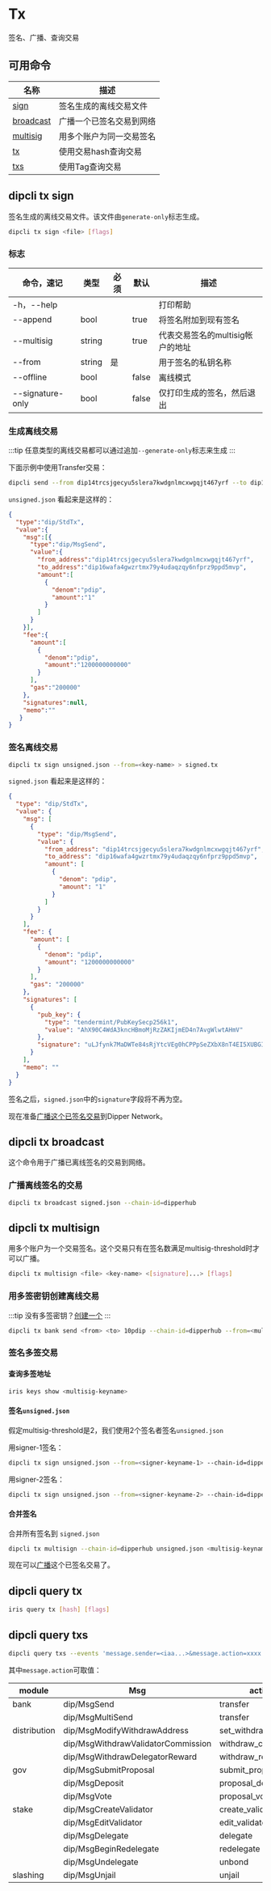 # Tx

签名、广播、查询交易

## 可用命令

| 名称                            | 描述                     |
| ------------------------------- | ------------------------ |
| [sign](#dipcli-tx-sign)           | 签名生成的离线交易文件   |
| [broadcast](#dipcli-tx-broadcast) | 广播一个已签名交易到网络 |
| [multisig](#dipcli-tx-multisign)  | 用多个账户为同一交易签名 |
| [tx](#dipcli-query-tx)            | 使用交易hash查询交易     |
| [txs](#dipcli-query-txs)          | 使用Tag查询交易          |

## dipcli tx sign

签名生成的离线交易文件。该文件由`generate-only`标志生成。

```bash
dipcli tx sign <file> [flags]
```

### 标志

| 命令，速记       | 类型   | 必须 | 默认  | 描述                             |
| ---------------- | ------ | ---- | ----- | -------------------------------- |
| -h，--help       |        |      |       | 打印帮助                         |
| --append         | bool   |      | true  | 将签名附加到现有签名             |
| --multisig       | string |      | true  | 代表交易签名的multisig帐户的地址 |
| --from           | string | 是   |       | 用于签名的私钥名称               |
| --offline        | bool   |      | false | 离线模式                         |
| --signature-only | bool   |      | false | 仅打印生成的签名，然后退出       |

### 生成离线交易

:::tip
任意类型的离线交易都可以通过追加`--generate-only`标志来生成
:::

下面示例中使用Transfer交易：

```bash
dipcli send --from dip14trcsjgecyu5slera7kwdgnlmcxwgqjt467yrf --to dip16wafa4gwzrtmx79y4udaqzqy6nfprz9ppd5mvp --amount 1pdip --chain-id=dipperhub --generate-only
```

`unsigned.json` 看起来是这样的：

```json
{
  "type":"dip/StdTx",
  "value":{
    "msg":[{
      "type":"dip/MsgSend",
      "value":{
        "from_address":"dip14trcsjgecyu5slera7kwdgnlmcxwgqjt467yrf",
        "to_address":"dip16wafa4gwzrtmx79y4udaqzqy6nfprz9ppd5mvp",
        "amount":[
          {
            "denom":"pdip",
            "amount":"1"
          }
        ]
      }
    }],
    "fee":{
      "amount":[
        {
          "denom":"pdip",
          "amount":"1200000000000"
        }
      ],
      "gas":"200000"
    },
    "signatures":null,
    "memo":""
   }
}
```

### 签名离线交易

```bash
dipcli tx sign unsigned.json --from=<key-name> > signed.tx
```

`signed.json` 看起来是这样的：

```json
{
  "type": "dip/StdTx",
  "value": {
    "msg": [
      {
        "type": "dip/MsgSend",
        "value": {
          "from_address": "dip14trcsjgecyu5slera7kwdgnlmcxwgqjt467yrf",
          "to_address": "dip16wafa4gwzrtmx79y4udaqzqy6nfprz9ppd5mvp",
          "amount": [
            {
              "denom": "pdip",
              "amount": "1"
            }
          ]
        }
      }
    ],
    "fee": {
      "amount": [
        {
          "denom": "pdip",
          "amount": "1200000000000"
        }
      ],
      "gas": "200000"
    },
    "signatures": [
      {
        "pub_key": {
          "type": "tendermint/PubKeySecp256k1",
          "value": "AhX90C4WdA3kncHBmoMjRzZAKIjmED4n7AvgWlwtAHmV"
        },
        "signature": "uLJfynk7MaDWTe84sRjYtcVEg0hCPPpSeZXbX8nT4EI5XUBGIj7dner56pxVPUtRlqF94BMHxKh249deBSTnGg=="
      }
    ],
    "memo": ""
  }
}
```

签名之后，`signed.json`中的`signature`字段将不再为空。

现在准备[广播这个已签名交易](#dipcli-tx-broadcast)到Dipper Network。

## dipcli tx broadcast

这个命令用于广播已离线签名的交易到网络。

### 广播离线签名的交易

```bash
dipcli tx broadcast signed.json --chain-id=dipperhub
```

## dipcli tx multisign

用多个账户为一个交易签名。这个交易只有在签名数满足multisig-threshold时才可以广播。

```bash
dipcli tx multisign <file> <key-name> <[signature]...> [flags]
```

### 用多签密钥创建离线交易

:::tip
没有多签密钥？[创建一个](keys.md#创建多签密钥)
:::

```bash
dipcli tx bank send <from> <to> 10pdip --chain-id=dipperhub --from=<multisig-keyname> --generate-only > unsigned.json
```

### 签名多签交易

#### 查询多签地址

```bash
iris keys show <multisig-keyname>
```

#### 签名`unsigned.json`

假定multisig-threshold是2，我们使用2个签名者签名`unsigned.json`

用signer-1签名：

```bash
dipcli tx sign unsigned.json --from=<signer-keyname-1> --chain-id=dipperhub --multisig=<multisig-address> --signature-only > signed-1.json
```

用signer-2签名：

```bash
dipcli tx sign unsigned.json --from=<signer-keyname-2> --chain-id=dipperhub --multisig=<multisig-address> --signature-only > signed-2.json
```

#### 合并签名

合并所有签名到 `signed.json`

```bash
dipcli tx multisign --chain-id=dipperhub unsigned.json <multisig-keyname> signed-1.json signed-2.json > signed.json
```

现在可以[广播](#dipcli-tx-broadcast)这个已签名交易了。

## dipcli query tx

```bash
iris query tx [hash] [flags]
```

## dipcli query txs

```bash
dipcli query txs --events 'message.sender=<iaa...>&message.action=xxxx' --page 1 --limit 30
```

其中`message.action`可取值：

| module       | Msg                                       | action               |
| ------------ | ----------------------------------------- | -------------------- |
| bank         | dip/MsgSend                        | transfer             |
|              | dip/MsgMultiSend                   | transfer             |
| distribution | dip/MsgModifyWithdrawAddress       | set_withdraw_address |
|              | dip/MsgWithdrawValidatorCommission | withdraw_commission  |
|              | dip/MsgWithdrawDelegatorReward     | withdraw_rewards     |
| gov          | dip/MsgSubmitProposal              | submit_proposal      |
|              | dip/MsgDeposit                     | proposal_deposit     |
|              | dip/MsgVote                        | proposal_vote        |
| stake        | dip/MsgCreateValidator             | create_validator     |
|              | dip/MsgEditValidator               | edit_validator       |
|              | dip/MsgDelegate                    | delegate             |
|              | dip/MsgBeginRedelegate             | redelegate           |
|              | dip/MsgUndelegate                  | unbond               |
| slashing     | dip/MsgUnjail                      | unjail               |
